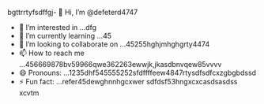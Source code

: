bgttrrtyfsdffgj- 👋 Hi, I’m @defeterd4747
- 👀 I’m interested in ...dfg
- 🌱 I’m currently learning ...45
- 💞️ I’m looking to collaborate on ...45255hghjmhghgrty4474
- 📫 How to reach me ...456669878bv59966qwe362263ewwjk,jkasdbnvqew85vvvv
- 😄 Pronouns: ...1235dhf545555252sfdffffeew4847rtysdfsdfcxzgbgbdssd
- ⚡ Fun fact: ...refer45dewghnnhgcxwer
sdfdsf53hngxcxcasdsasdss
xcvtm
<!---ddd15345dsf
defeterd/defeterd is a ✨ special ✨ repository because its `README.md` (this file) juyappears on your GitHub profile.366bgfjmyjxcvxcv
You can click the Preview link to take a look at your changes.58
--->
